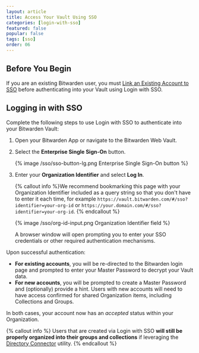 ```yaml
---
layout: article
title: Access Your Vault Using SSO
categories: [login-with-sso]
featured: false
popular: false
tags: [sso]
order: 06
---
```


## Before You Begin
If you are an existing Bitwarden user, you must [Link an Existing Account to SSO](https://bitwarden.com/help/article/link-to-sso/) before authenticating into your Vault using Login with SSO.

## Logging in with SSO

Complete the following steps to use Login with SSO to authenticate into your Bitwarden Vault:

1. Open your Bitwarden App or navigate to the Bitwarden Web Vault.
2. Select the **Enterprise Single Sign-On** button.

   {% image /sso/sso-button-lg.png Enterprise Single Sign-On button %}

3. Enter your **Organization Identifier** and select **Log In**.

   {% callout info %}We recommend bookmarking this page with your Organization Identifier included as a query string so that you don't have to enter it each time, for example `https://vault.bitwarden.com/#/sso?identifier=your-org-id` or `https://your.domain.com/#/sso?identifier=your-org-id`.
   {% endcallout %}

   {% image /sso/org-id-input.png Organization Identifier field %}

   A browser window will open prompting you to enter your SSO credentials or other required authentication mechanisms.

Upon successful authentication:

- **For existing accounts**, you will be re-directed to the Bitwarden login page and prompted to enter your Master Password to decrypt your Vault data.
- **For new accounts**, you will be prompted to create a Master Password and (optionally) provide a hint. Users with new accounts will need to have access confirmed for shared Organization items, including Collections and Groups.

In both cases, your account now has an *accepted* status within your Organization.



  {% callout info %}
  Users that are created via Login with SSO **will still be properly organized into their groups and collections** if leveraging the [Directory Connector](https://bitwarden.com/help/article/directory-sync/) utility.
  {% endcallout %}
